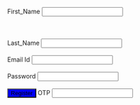 <html>
<head><title>registration form</title>
<style>
  .reg_bt{
    background-color: blue;
    }
</style>
</head>
<body>
  <div class+="reg_form">
    <label for="First_name ">First_Name</label>
    <input type="text" name="First_name"> <br><br><br><br>
     <label for="Last_name ">Last_Name</label>
    <input type="text" name="Last_name"> <br><br>
     <label for="Email_Id ">Email Id</label>
    <input type="text" name="Email_Id"> <br><br>
     <label for="Password ">Password</label>
    <input type="text" name="Password"> <br><br>
    <input type="button" onclick="register" value="Register"
    style="width; 100px;" class="reg_bt">
     <label for="OTP">OTP</label>
    <input type="text" name="OTP" id="OTP">
  </div>
  <script src="1.js"></script>
</body>
</html>
  
    
    
    
    
    
    
